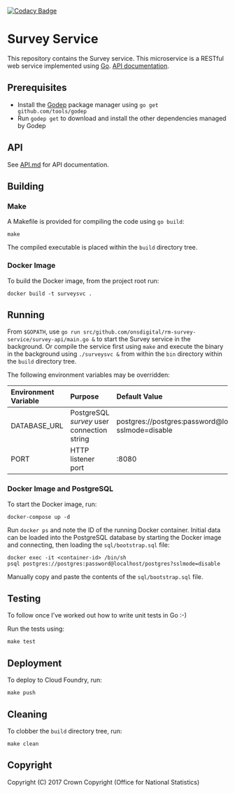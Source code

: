 [![Codacy Badge](https://api.codacy.com/project/badge/Grade/c5adaae19b8f4b899ce935fe856a85d9)](https://www.codacy.com/app/sdcplatform/rm-survey-service?utm_source=github.com&amp;utm_medium=referral&amp;utm_content=ONSdigital/rm-survey-service&amp;utm_campaign=Badge_Grade)

# Survey Service
This repository contains the Survey service. This microservice is a RESTful web service implemented using [Go](https://golang.org/). [API documentation](https://github.com/ONSdigital/rm-survey-service/blob/master/API.md).

## Prerequisites
* Install the [Godep](https://github.com/tools/godep) package manager using `go get github.com/tools/godep`
* Run `godep get` to download and install the other dependencies managed by Godep

## API
See [API.md](https://github.com/ONSdigital/rm-survey-service/blob/master/API.md) for API documentation.

## Building
### Make
A Makefile is provided for compiling the code using `go build`:

```
make
```

The compiled executable is placed within the `build` directory tree.

### Docker Image
To build the Docker image, from the project root run:

```
docker build -t surveysvc .
```

## Running
From `$GOPATH`, use `go run src/github.com/onsdigital/rm-survey-service/survey-api/main.go &` to start the Survey service in the background. Or compile the service first using `make` and execute the binary in the background using `./surveysvc &` from within the `bin` directory within the `build` directory tree.

The following environment variables may be overridden:

| Environment Variable | Purpose                                      | Default Value                                                   |
| :------------------- | :------------------------------------------- | :-------------------------------------------------------------- |
| DATABASE_URL         | PostgreSQL *survey* user connection string   | postgres://postgres:password@localhost/postgres?sslmode=disable |
| PORT                 | HTTP listener port                           | :8080                                                           |

### Docker Image and PostgreSQL
To start the Docker image, run:

```
docker-compose up -d
```

Run `docker ps` and note the ID of the running Docker container. Initial data can be loaded into the PostgreSQL database by starting the Docker image and connecting, then loading the `sql/bootstrap.sql` file:

```
docker exec -it <container-id> /bin/sh
psql postgres://postgres:password@localhost/postgres?sslmode=disable
```

Manually copy and paste the contents of the `sql/bootstrap.sql` file.

## Testing
To follow once I've worked out how to write unit tests in Go :-)

Run the tests using:

```
make test
```

## Deployment
To deploy to Cloud Foundry, run:

```
make push
```

## Cleaning
To clobber the `build` directory tree, run:

```
make clean
```

## Copyright
Copyright (C) 2017 Crown Copyright (Office for National Statistics)
